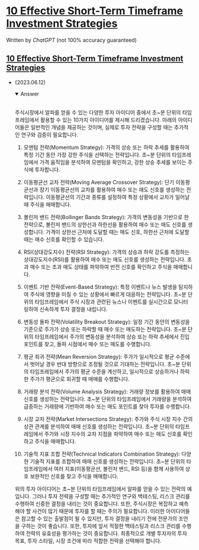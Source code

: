 # [10 Effective Short-Term Timeframe Investment Strategies](../../README.md#chatgpts-answers)

Written by *ChatGPT* (not 100% accuracy guaranteed)


## [10 Effective Short-Term Timeframe Investment Strategies](#list)

- (2023.06.12)

  <details open="">
    <summary>Answer</summary>

  <br>주식시장에서 알파를 얻을 수 있는 다양한 투자 아이디어 중에서 초~분 단위의 타임프레임에서 활용할 수 있는 10가지 아이디어를 제시해 드리겠습니다. 아래의 아이디어들은 일반적인 개념을 제공하는 것이며, 실제로 투자 전략을 구성할 때는 추가적인 연구와 검증이 필요합니다.

  1. 모멘텀 전략(Momentum Strategy): 가격의 상승 또는 하락 추세를 활용하여 특정 기간 동안 가장 강한 주식을 선택하는 전략입니다. 초~분 단위의 타임프레임에서 가격 움직임을 분석하여 모멘텀을 확인하고, 강한 상승 추세를 보이는 주식에 투자합니다.

  1. 이동평균선 교차 전략(Moving Average Crossover Strategy): 단기 이동평균선과 장기 이동평균선의 교차를 활용하여 매수 또는 매도 신호를 생성하는 전략입니다. 이동평균선의 기간과 종류를 설정하여 특정 상황에서 교차가 일어날 때 주식을 매매합니다.

  1. 볼린저 밴드 전략(Bollinger Bands Strategy): 가격의 변동성을 기반으로 한 전략으로, 볼린저 밴드의 상한선과 하한선을 활용하여 매수 또는 매도 신호를 생성합니다. 가격이 상한선 근처에 도달할 때는 매도 신호, 하한선 근처에 도달할 때는 매수 신호를 확인할 수 있습니다.

  1. RSI(상대강도지수) 전략(RSI Strategy): 가격의 상승과 하락 강도를 측정하는 상대강도지수(RSI)를 활용하여 매수 또는 매도 신호를 생성하는 전략입니다. 초과 매수 또는 초과 매도 상태를 파악하여 반전 신호를 확인하고 주식을 매매합니다.

  1. 이벤트 기반 전략(Event-Based Strategy): 특정 이벤트나 뉴스 발생을 탐지하여 주식에 영향을 미칠 수 있는 상황에서 빠르게 대응하는 전략입니다. 초~분 단위의 타임프레임에서 주식 시장과 관련된 뉴스나 이벤트를 실시간으로 모니터링하여 신속하게 투자 결정을 내립니다.

  1. 변동성 돌파 전략(Volatility Breakout Strategy): 일정 기간 동안의 변동성을 기준으로 주가가 상승 또는 하락할 때 매수 또는 매도하는 전략입니다. 초~분 단위의 타임프레임에서 주가의 변동성을 분석하여 상승 또는 하락 추세에서 진입 포인트를 찾고, 돌파 시점에서 매수 또는 매도를 수행합니다.

  1. 평균 회귀 전략(Mean Reversion Strategy): 주가가 일시적으로 평균 수준에서 벗어날 경우 반대 방향으로 조정될 것으로 기대하는 전략입니다. 초~분 단위의 타임프레임에서 주가의 평균 수준을 계산하고, 일시적으로 상승하거나 하락한 주가가 평균으로 회귀할 때 매매를 수행합니다.

  1. 거래량 분석 전략(Volume Analysis Strategy): 거래량 정보를 활용하여 매매 신호를 생성하는 전략입니다. 초~분 단위의 타임프레임에서 거래량을 분석하여 급증하는 거래량에 기반하여 매수 또는 매도 포인트를 찾아 투자를 수행합니다.

  1. 시장 교차 전략(Market Intersections Strategy): 주가와 주식 시장 지수 간의 상관 관계를 분석하여 매매 신호를 생성하는 전략입니다. 초~분 단위의 타임프레임에서 주가와 시장 지수의 교차 지점을 파악하여 매수 또는 매도 신호를 확인하고 주식을 매매합니다.

  1. 기술적 지표 조합 전략(Technical Indicators Combination Strategy): 다양한 기술적 지표를 조합하여 매매 신호를 생성하는 전략입니다. 초~분 단위의 타임프레임에서 여러 지표(이동평균선, 볼린저 밴드, RSI 등)을 함께 사용하여 상호 보완적인 신호를 찾고 주식을 매매합니다.

  위의 투자 아이디어는 초~분 단위의 타임프레임에서 알파를 얻을 수 있는 전략의 예입니다. 그러나 투자 전략을 구성할 때는 추가적인 연구와 백테스팅, 리스크 관리를 수행하여 신중한 결정을 내리는 것이 중요합니다. 또한, 주식시장은 복잡하고 예측해야 할 사건이 많기 때문에 투자를 할 때는 주의가 필요합니다. 이러한 아이디어들은 참고할 수 있는 출발점이 될 수 있지만, 투자 결정을 내리기 전에 전문가의 조언을 구하는 것이 좋습니다. 또한, 투자에 앞서 적절한 백테스팅과 리스크 관리를 수행하여 전략의 유효성을 평가하는 것이 중요합니다. 최종적으로 개별 투자자의 투자 목표, 투자 스타일, 시장 조건에 따라 적합한 전략을 선택해야 합니다.
  </details>
